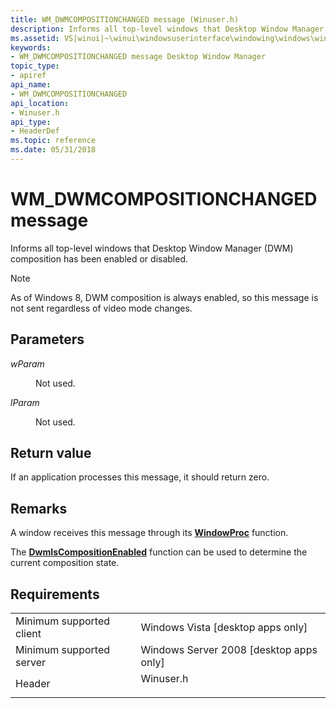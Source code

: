 ```yaml
---
title: WM_DWMCOMPOSITIONCHANGED message (Winuser.h)
description: Informs all top-level windows that Desktop Window Manager (DWM) composition has been enabled or disabled.
ms.assetid: VS|winui|~\winui\windowsuserinterface\windowing\windows\windowreference\windowmessages\wm_dwmcompositionchanged.htm
keywords:
- WM_DWMCOMPOSITIONCHANGED message Desktop Window Manager
topic_type:
- apiref
api_name:
- WM_DWMCOMPOSITIONCHANGED
api_location:
- Winuser.h
api_type:
- HeaderDef
ms.topic: reference
ms.date: 05/31/2018
---
```


# WM\_DWMCOMPOSITIONCHANGED message

Informs all top-level windows that Desktop Window Manager (DWM) composition has been enabled or disabled.

> [!Note]  
> As of Windows 8, DWM composition is always enabled, so this message is not sent regardless of video mode changes.

 

## Parameters

<dl> <dt>

*wParam* 
</dt> <dd>

Not used.

</dd> <dt>

*lParam* 
</dt> <dd>

Not used.

</dd> </dl>

## Return value

If an application processes this message, it should return zero.

## Remarks

A window receives this message through its [**WindowProc**](/previous-versions/windows/desktop/legacy/ms633573(v=vs.85)) function.

The [**DwmIsCompositionEnabled**](/windows/desktop/api/Dwmapi/nf-dwmapi-dwmiscompositionenabled) function can be used to determine the current composition state.

## Requirements



|                                     |                                                                                      |
|-------------------------------------|--------------------------------------------------------------------------------------|
| Minimum supported client<br/> | Windows Vista \[desktop apps only\]<br/>                                       |
| Minimum supported server<br/> | Windows Server 2008 \[desktop apps only\]<br/>                                 |
| Header<br/>                   | <dl> <dt>Winuser.h</dt> </dl> |



 

